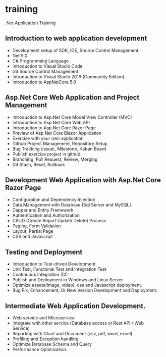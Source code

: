 # training
.Net Application Training

## Introduction to web application development
* Development setup of SDK, IDE, Source Control Management
* Net 5.0
* C# Programming Language
* Introduction to Visual Studio Code
* Git Source Control Management
* Introduction to Visual Studio 2019 (Community Edition)
* Introduction to AspNetCore 5.0
   
## Asp.Net Core Web Application and Project Management
* Introduction to Asp.Net Core Model View Controller (MVC)
* Introduction to Asp.Net Core Web API
* Introduction to Asp.Net Core Razor Page
* Preview of Asp.Net Core Blazor Application
* Exercise with your own application 
* Github Project Management, Repository Setup
* Bug Tracking (issue), Milestone, Kaban Board
* Publish exercise project in github.
* Branching, Pull Request, Review, Merging
* Git Stash, Reset, Rollback

## Development Web Application with Asp.Net Core Razor Page
* Configuration and Dependency Injection
* Data Management with Database (Sql Server and MySQL)
* Dapper and Entity Framework
* Authentication and Authorization
* CRUD (Create Report Update Delete) Process
* Paging, Form Validation
* Layout, Partial Page
* CSS and Javascript

## Testing and Deployment
* Introduction to Test-driven Development
* Unit Test, Functional Test and Integration Test
* Continuous Integration (CI)
* Publish and Deployment in Windows and Linux Server
* Optimize assets(Image, video), css and Javascript deployment.
* Bug Fix, Enhancement, Or New Version Development and Deployment.

## Intermediate Web Application Development.
* Web service and Microservice
* Integrate with other service (Database access or Rest API / Web Service)
* Reporting with Chart and Document (csv, pdf, word, excel)
* Profiling and Exception handling
* Optimize Database Schema and Query
* Performance Optimization.
